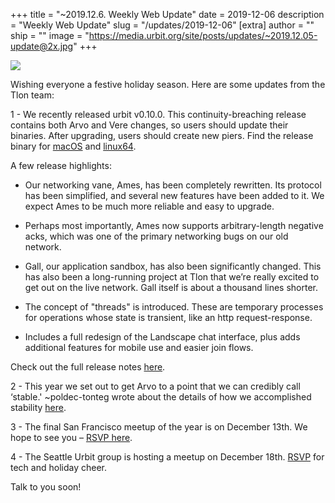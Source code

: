 +++
title = "~2019.12.6. Weekly Web Update"
date = 2019-12-06
description = "Weekly Web Update"
slug = "/updates/2019-12-06"
[extra]
author = ""
ship = ""
image = "https://media.urbit.org/site/posts/updates/~2019.12.05-update@2x.jpg"
+++

![](https://media.urbit.org/site/posts/updates/~2019.12.05-update@2x.jpg)

Wishing everyone a festive holiday season. Here are some updates from the Tlon team:

1 -
We recently released urbit v0.10.0. This continuity-breaching release contains both Arvo and Vere changes, so users should update their binaries. After upgrading, users should create new piers. Find the release binary for [macOS](https://github.com/urbit/urbit/releases/download/v0.10.0/urbit-darwin-v0.10.0.tgz) and [linux64](https://github.com/urbit/urbit/releases/download/v0.10.0/urbit-linux64-v0.10.0.tgz).

A few release highlights:

* Our networking vane, Ames, has been completely rewritten. Its protocol has been simplified, and several new features have been added to it. We expect Ames to be much more reliable and easy to upgrade. 

* Perhaps most importantly, Ames now supports arbitrary-length negative acks, which was one of the primary networking bugs on our old network. 

* Gall, our application sandbox, has also been significantly changed. This has also been a long-running project at Tlon that we’re really excited to get out on the live network. Gall itself is about a thousand lines shorter.

* The concept of "threads" is introduced. These are temporary processes for operations whose state is transient, like an http request-response.

* Includes a full redesign of the Landscape chat interface, plus adds additional features for mobile use and easier join flows.

Check out the full release notes [here](https://github.com/urbit/urbit/releases/tag/v0.10.0).

2 - 
This year we set out to get Arvo to a point that we can credibly call ‘stable.' ~poldec-tonteg wrote about the details of how we accomplished stability [here](https://urbit.org/blog/stable-arvo/).

3 - 
The final San Francisco meetup of the year is on December 13th. We hope to see you – [RSVP here](https://www.meetup.com/urbit-sf/events/266904108/?rv=ea1_v2&_xtd=gatlbWFpbF9jbGlja9oAJDA0YTUxZjZlLWU1ZGQtNGJkYS1hN2JlLWQwZTc0MDA0ZTAwZA).

4 - 
The Seattle Urbit group is hosting a meetup on December 18th. [RSVP](https://www.meetup.com/Urbit-Seattle/events/266619060/) for tech and holiday cheer.
 
 
Talk to you soon!